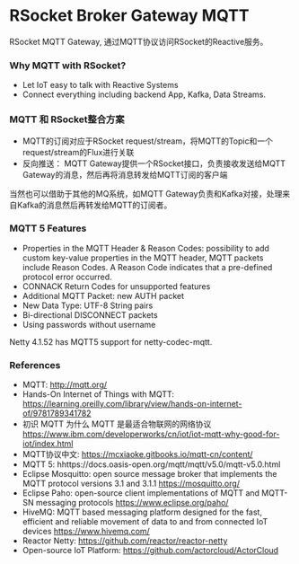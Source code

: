 RSocket Broker Gateway MQTT
===========================

RSocket MQTT Gateway, 通过MQTT协议访问RSocket的Reactive服务。

### Why MQTT with RSocket?

* Let IoT easy to talk with Reactive Systems
* Connect everything including backend App, Kafka, Data Streams.

### MQTT 和 RSocket整合方案

* MQTT的订阅对应于RSocket request/stream，将MQTT的Topic和一个request/stream的Flux进行关联
* 反向推送： MQTT Gateway提供一个RSocket接口，负责接收发送给MQTT Gateway的消息，然后再将消息转发给MQTT订阅的客户端

当然也可以借助于其他的MQ系统，如MQTT Gateway负责和Kafka对接，处理来自Kafka的消息然后再转发给MQTT的订阅者。

### MQTT 5 Features

* Properties in the MQTT Header & Reason Codes: possibility to add custom key-value properties in the MQTT header, MQTT packets include Reason Codes. A Reason Code indicates that a pre-defined protocol error occurred.
* CONNACK Return Codes for unsupported features
* Additional MQTT Packet: new AUTH packet
* New Data Type: UTF-8 String pairs
* Bi-directional DISCONNECT packets
* Using passwords without username

Netty 4.1.52 has MQTT5 support for netty-codec-mqtt.

### References

* MQTT: http://mqtt.org/
* Hands-On Internet of Things with MQTT: https://learning.oreilly.com/library/view/hands-on-internet-of/9781789341782
* 初识 MQTT 为什么 MQTT 是最适合物联网的网络协议  https://www.ibm.com/developerworks/cn/iot/iot-mqtt-why-good-for-iot/index.html
* MQTT协议中文: https://mcxiaoke.gitbooks.io/mqtt-cn/content/
* MQTT 5: hhttps://docs.oasis-open.org/mqtt/mqtt/v5.0/mqtt-v5.0.html
* Eclipse Mosquitto: open source message broker that implements the MQTT protocol versions 3.1 and 3.1.1 https://mosquitto.org/
* Eclipse Paho: open-source client implementations of MQTT and MQTT-SN messaging protocols https://www.eclipse.org/paho/
* HiveMQ: MQTT based messaging platform designed for the fast, efficient and reliable movement of data to and from connected IoT devices https://www.hivemq.com/
* Reactor Netty: https://github.com/reactor/reactor-netty
* Open-source IoT Platform: https://github.com/actorcloud/ActorCloud
